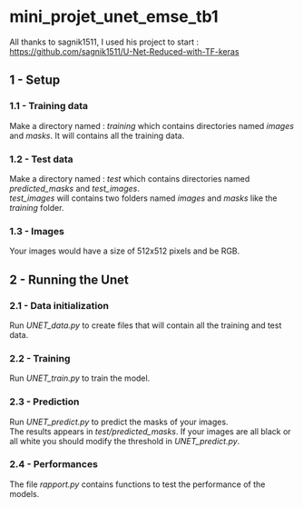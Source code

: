 # mini_projet_unet_emse_tb1

All thanks to sagnik1511, I used his project to start : https://github.com/sagnik1511/U-Net-Reduced-with-TF-keras 

## 1 - Setup
### 1.1 - Training data
Make a directory named : *training* which contains directories named *images* and *masks*. It will contains all the training data.

### 1.2 - Test data
Make a directory named : *test* which contains directories named *predicted_masks* and *test_images*. <br>
*test_images* will contains two folders named *images* and *masks* like the *training* folder. 

### 1.3 - Images
Your images would have a size of 512x512 pixels and be RGB.

## 2 - Running the Unet
### 2.1 - Data initialization
Run *UNET_data.py* to create files that will contain all the training and test data.

### 2.2 - Training
Run *UNET_train.py* to train the model.

### 2.3 - Prediction
Run *UNET_predict.py* to predict the masks of your images. <br>
The results appears in *test/predicted_masks*. If your images are all black or all white you should modify the threshold in *UNET_predict.py*.

### 2.4 - Performances 
The file *rapport.py* contains functions to test the performance of the models. 